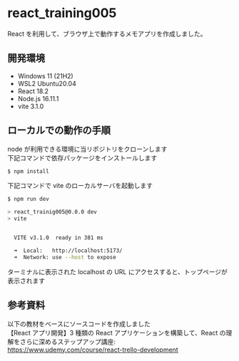 # react_training005

React を利用して、ブラウザ上で動作するメモアプリを作成しました。

## 開発環境

- Windows 11 (21H2)
- WSL2 Ubuntu20.04
- React 18.2
- Node.js 16.11.1
- vite 3.1.0

## ローカルでの動作の手順

node が利用できる環境に当リポジトリをクローンします  
下記コマンドで依存パッケージをインストールします

```bash
$ npm install
```

下記コマンドで vite のローカルサーバを起動します

```bash
$ npm run dev

> react_trainig005@0.0.0 dev
> vite


  VITE v3.1.0  ready in 381 ms

  ➜  Local:   http://localhost:5173/
  ➜  Network: use --host to expose
```

ターミナルに表示された localhost の URL にアクセスすると、トップページが表示されます

## 参考資料

以下の教材をベースにソースコードを作成しました  
【React アプリ開発】3 種類の React アプリケーションを構築して、React の理解をさらに深めるステップアップ講座:  
https://www.udemy.com/course/react-trello-development
